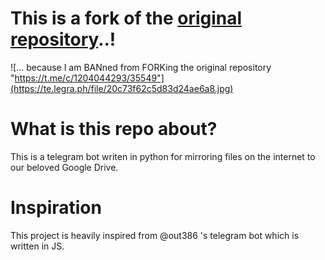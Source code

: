 # This is a fork of the [original repository](https://GitHub.com/lzzy12/python-aria-mirror-bot)..!

![... because I am BANned from FORKing the original repository "https://t.me/c/1204044293/35549"](https://te.legra.ph/file/20c73f62c5d83d24ae6a8.jpg)

# What is this repo about?
This is a telegram bot writen in python for mirroring files on the internet to our beloved Google Drive.

# Inspiration 
This project is heavily inspired from @out386 's telegram bot which is written in JS.
